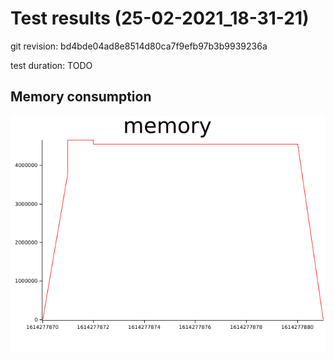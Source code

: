 # Test results (25-02-2021_18-31-21)


git revision: bd4bde04ad8e8514d80ca7f9efb97b3b9939236a

test duration: TODO

## Memory consumption

![memory graph](plots/memory.png)
